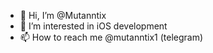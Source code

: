 - 👋 Hi, I’m @Mutanntix
- 👀 I’m interested in iOS development
- 📫 How to reach me @mutanntix1 (telegram)

<!---
Mutanntix/Mutanntix is a ✨ special ✨ repository because its `README.md` (this file) appears on your GitHub profile.
You can click the Preview link to take a look at your changes.
--->
